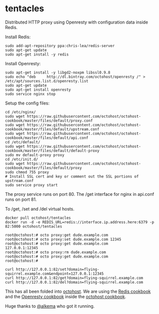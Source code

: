 tentacles
=========

Distributed HTTP proxy using Openresty with configuration data inside Redis.

Install Redis:

```
sudo add-apt-repository ppa:chris-lea/redis-server
sudo apt-get update
sudo apt-get install -y redis
```

Install Openresty:

```
sudo apt-get install -y libgd2-noxpm libssl0.9.8
sudo echo "deb     http://dl.bintray.com/octohost/openresty /" > /etc/apt/sources.list.d/openresty.list
sudo apt-get update
sudo apt-get install openresty
sudo service nginx stop
```

Setup the config files:

```
cd /etc/nginx/
sudo wget https://raw.githubusercontent.com/octohost/octohost-cookbook/master/files/default/proxy.conf
sudo wget https://raw.githubusercontent.com/octohost/octohost-cookbook/master/files/default/upstream.conf
sudo wget https://raw.githubusercontent.com/octohost/octohost-cookbook/master/files/default/api.conf
cd /etc/default/
sudo wget https://raw.githubusercontent.com/octohost/octohost-cookbook/master/files/default/default-proxy
sudo mv default-proxy proxy
cd /etc/init.d/
sudo wget https://raw.githubusercontent.com/octohost/octohost-cookbook/master/files/default/proxy
sudo chmod 755 proxy
# Install SSL cert and key or comment out the SSL portions of upstream.conf
sudo service proxy start
```

The proxy service runs on port 80. The /get interface for nginx in api.conf runs on port 81.

To /get, /set and /del virtual hosts.


```
docker pull octohost/tentacles
docker run -d -e REDIS_URL=redis://interface.ip.address.here:6379 -p 82:5000 octohost/tentacles

root@octohost:# octo proxy:get dude.example.com
root@octohost:# octo proxy:set dude.example.com 12345
root@octohost:# octo proxy:get dude.example.com
127.0.0.1:12345
root@octohost:# octo proxy:rm dude.example.com
root@octohost:# octo proxy:get dude.example.com
root@octohost:#

curl http://127.0.0.1:82/set?domain=flying-squirrel.example.com&endpoint=127.0.0.1:12345
curl http://127.0.0.1:82/get?domain=flying-squirrel.example.com
curl http://127.0.0.1:82/del?domain=flying-squirrel.example.com
```

This has all been folded into [octohost](http://www.octohost.io). We are using the [Redis cookbook](https://github.com/darron/redis-cookbook) and the [Openresty cookbook](https://github.com/darron/openresty-cookbook) inside the [octohost cookbook](https://github.com/octohost/octohost-cookbook).

Huge thanks to [@alkema](https://github.com/alkema) who got it running.
